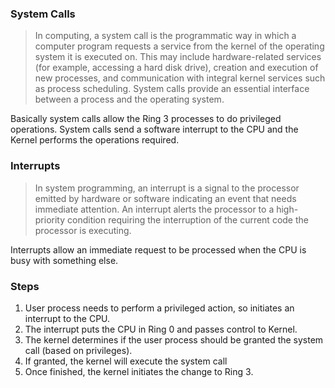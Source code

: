 ### System Calls

>In computing, a system call is the programmatic way in which a computer program requests a service from the kernel of the operating system it is executed on. This may include hardware-related services (for example, accessing a hard disk drive), creation and execution of new processes, and communication with integral kernel services such as process scheduling. System calls provide an essential interface between a process and the operating system.

Basically system calls allow the Ring 3 processes to do privileged operations. System calls send a software interrupt to the CPU and the Kernel performs the operations required. 

### Interrupts

>In system programming, an interrupt is a signal to the processor emitted by hardware or software indicating an event that needs immediate attention. An interrupt alerts the processor to a high-priority condition requiring the interruption of the current code the processor is executing.

Interrupts allow an immediate request to be processed when the CPU is busy with something else.

### Steps
1. User process needs to perform a privileged action, so initiates an interrupt to the CPU.
2. The interrupt puts the CPU in Ring 0 and passes control to Kernel.
3. The kernel determines if the user process should be granted the system call (based on privileges).
4. If granted, the kernel will execute the system call
5. Once finished, the kernel initiates the change to Ring 3.


